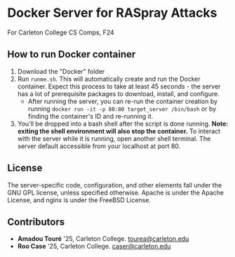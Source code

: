 # Docker Server for RASpray Attacks
For Carleton College CS Comps, F24

## How to run Docker container
1. Download the "Docker" folder
2. Run `runme.sh`. This will automatically create and run the Docker container. Expect this process to take at least 45 seconds - the server has a lot of prerequisite packages to download, install, and configure.
    * After running the server, you can re-run the container creation by running `docker run -it -p 80:80 target_server /bin/bash` or by finding the container's ID and re-running it.
3. You'll be dropped into a bash shell after the script is done running. **Note: exiting the shell environment will also stop the container.** To interact with the server while it is running, open another shell terminal. The server default accessible from your localhost at port 80.

## License

The server-specific code, configuration, and other elements fall under the GNU GPL license, unless specified otherwise. Apache is under the Apache License, and nginx is under the FreeBSD License. 

## Contributors

- **Amadou Touré** '25, Carleton College. [tourea@carleton.edu](mailto:tourea@carleton.edu)
- **Roo Case** '25, Carleton College. [caser@carleton.edu](mailto:caser@carleton.edu)
